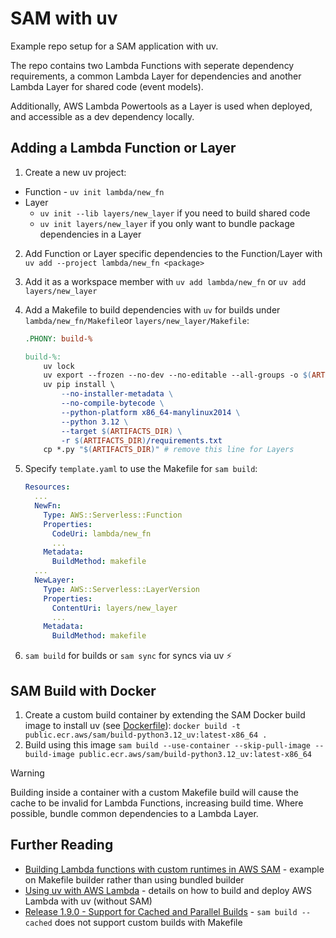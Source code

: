# SAM with uv

Example repo setup for a SAM application with uv.

The repo contains two Lambda Functions with seperate dependency requirements, a common Lambda Layer for dependencies and another Lambda Layer for shared code (event models). 

Additionally, AWS Lambda Powertools as a Layer is used when deployed, and accessible as a dev dependency locally.

## Adding a Lambda Function or Layer

1. Create a new uv project:
  - Function - `uv init lambda/new_fn`
  - Layer
      - `uv init --lib layers/new_layer` if you need to build shared code
      - `uv init layers/new_layer` if you only want to bundle package dependencies in a Layer
2. Add Function or Layer specific dependencies to the Function/Layer with `uv add --project lambda/new_fn <package>`
3. Add it as a workspace member with `uv add lambda/new_fn` or `uv add layers/new_layer`
4. Add a Makefile to build dependencies with `uv` for builds under `lambda/new_fn/Makefile`or `layers/new_layer/Makefile`:

    ```Makefile
    .PHONY: build-%

    build-%:
        uv lock
        uv export --frozen --no-dev --no-editable --all-groups -o $(ARTIFACTS_DIR)/requirements.txt
        uv pip install \
            --no-installer-metadata \
            --no-compile-bytecode \
            --python-platform x86_64-manylinux2014 \
            --python 3.12 \
            --target $(ARTIFACTS_DIR) \
            -r $(ARTIFACTS_DIR)/requirements.txt
        cp *.py "$(ARTIFACTS_DIR)" # remove this line for Layers
    ```

5. Specify `template.yaml` to use the Makefile for `sam build`:

    ```yaml
    Resources:
      ...
      NewFn:
        Type: AWS::Serverless::Function
        Properties:
          CodeUri: lambda/new_fn
          ...
        Metadata:
          BuildMethod: makefile
      ...
      NewLayer:
        Type: AWS::Serverless::LayerVersion
        Properties:
          ContentUri: layers/new_layer
          ...
        Metadata:
          BuildMethod: makefile
    ```

6. `sam build` for builds or `sam sync` for syncs via uv ⚡

## SAM Build with Docker

1. Create a custom build container by extending the SAM Docker build image to install uv (see [Dockerfile](./Dockerfile)): `docker build -t public.ecr.aws/sam/build-python3.12_uv:latest-x86_64 .`
2. Build using this image `sam build --use-container --skip-pull-image --build-image public.ecr.aws/sam/build-python3.12_uv:latest-x86_64`

> [!WARNING]
> Building inside a container with a custom Makefile build will cause the cache to be invalid for Lambda Functions, increasing build time. Where possible, bundle common dependencies to a Lambda Layer.

## Further Reading

- [Building Lambda functions with custom runtimes in AWS SAM](https://docs.aws.amazon.com/serverless-application-model/latest/developerguide/building-custom-runtimes.html#building-custom-runtimes-examples) - example on Makefile builder rather than using bundled builder
- [Using uv with AWS Lambda](https://docs.astral.sh/uv/guides/integration/aws-lambda/) - details on how to build and deploy AWS Lambda with uv (without SAM)
- [Release 1.9.0 - Support for Cached and Parallel Builds](https://github.com/aws/aws-sam-cli/releases/tag/v1.9.0) - `sam build --cached` does not support custom builds with Makefile